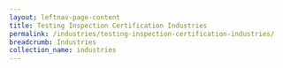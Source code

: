 ```yaml
---
layout: leftnav-page-content
title: Testing Inspection Certification Industries
permalink: /industries/testing-inspection-certification-industries/
breadcrumb: Industries
collection_name: industries
---
```

